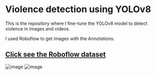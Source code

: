 # Violence detection using YOLOv8

This is the repository where I fine-tune the YOLOv8 model to detect violence in images and videos.

I used Roboflow to get images with the Annotations.

## [Click see the Roboflow dataset](https://universe.roboflow.com/project-hw9bc/smart-schools-using-ai-and-iot3/browse?queryText=&pageSize=50&startingIndex=50&browseQuery=true)

![image](https://github.com/YasserElj/Violence_detection_YOLOv8/assets/61060853/79305309-6bdf-4232-b6e5-db1618e07d50)
![image](https://github.com/YasserElj/Violence_detection_YOLOv8/assets/61060853/4c6ce9c8-edb7-400a-9464-eaa5d9b13c58)
